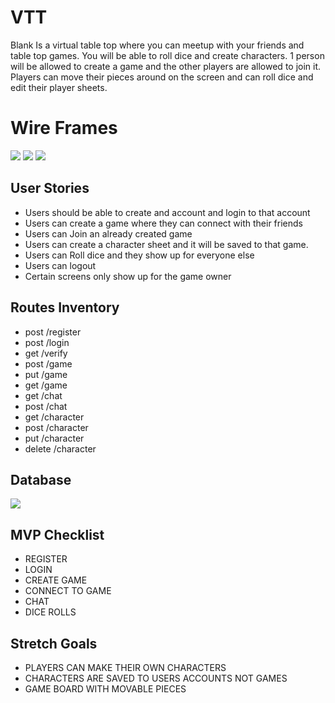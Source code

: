 # VTT

Blank Is a virtual table top where you can meetup with your friends and table top games. You will be able to roll dice and create characters. 1 person will be allowed to create a game and the other players are allowed to join it.
Players can move their pieces around on the screen and can roll dice and edit their player sheets.


# Wire Frames

<img src="https://i.imgur.com/aQOqOAM.png"/>
<img src="https://i.imgur.com/6fzLhEI.png"/>
<img src="https://i.imgur.com/QjTm6nF.png"/>

## User Stories

 - Users should be able to create and account and login to that account
 - Users can create a game where they can connect with their friends
 - Users can Join an already created game
 - Users can create a character sheet and it will be saved to that game.
 - Users can Roll dice and they show up for everyone else
 - Users can logout 
 - Certain screens only show up for the game owner

## Routes Inventory 

 - post /register
 - post /login
 - get /verify
 - post /game
 - put /game
 - get /game
 - get /chat
 - post /chat
 - get /character
 - post /character
 - put /character
 - delete /character 

## Database

<img src="https://i.imgur.com/ee4CzFx.png"/>

## MVP Checklist
- REGISTER
- LOGIN
- CREATE GAME
- CONNECT TO GAME
- CHAT
- DICE ROLLS
## Stretch Goals
- PLAYERS CAN MAKE THEIR OWN CHARACTERS
- CHARACTERS ARE SAVED TO USERS ACCOUNTS NOT GAMES
- GAME BOARD WITH MOVABLE PIECES 


